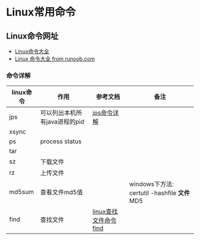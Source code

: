 # Linux常用命令

## Linux命令网址
- [Linux命令大全](http://man.linuxde.net/)
- [Linux 命令大全 from runoob.com](http://www.runoob.com/linux/linux-command-manual.html)

### 命令详解

|linux命令|作用|参考文档|备注|
|------------|-----------|-----------------|---------------|
|jps|可以列出本机所有java进程的pid |[jps命令详解](https://blog.csdn.net/gtuu0123/article/details/6025520)||
|xsync||||
|ps|process status|||
|tar||||
|sz|下载文件|||
|rz|上传文件|||
|md5sum|查看文件md5值||windows下方法: certutil -hashfile **文件** MD5|
|find|查找文件|[linux查找文件命令find](https://blog.csdn.net/ydfok/article/details/1486451)||